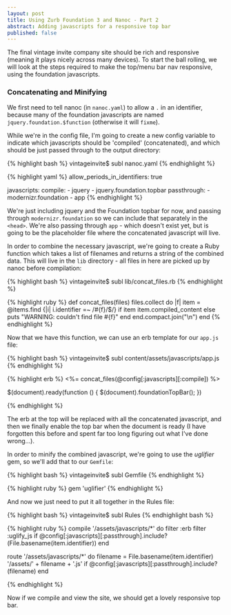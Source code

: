 ```yaml
---
layout: post
title: Using Zurb Foundation 3 and Nanoc - Part 2
abstract: Adding javascripts for a responsive top bar
published: false
---
```


The final vintage invite company site should be rich and responsive (meaning it plays nicely across many devices). To start the ball rolling, we will look at the steps required to make the top/menu bar nav responsive, using the foundation javascripts.

### Concatenating and Minifying

We first need to tell nanoc (in `nanoc.yaml`) to allow a `.` in an identifier, because many of the foundation javascripts are named `jquery.foundation.$function` (otherwise it will `fixme`).

While we're in the config file, I'm going to create a new config variable to indicate which javascripts should be 'compiled' (concatenated), and which should be just passed through to the output directory:

{% highlight bash %}
vintageinvite$ subl nanoc.yaml
{% endhighlight %}

{% highlight yaml %}
allow_periods_in_identifiers: true

javascripts:
  compile:
    - jquery
    - jquery.foundation.topbar
  passthrough:
    - modernizr.foundation
    - app
{% endhighlight %}

We're just including jquery and the Foundation topbar for now, and passing through `modernizr.foundation` so we can include that separately in the `<head>`. We're also passing through `app` - which doesn't exist yet, but is going to be the placeholder file where the concatenated javascript will live. 

In order to combine the necessary javascript, we're going to create a Ruby function which takes a list of filenames and returns a string of the combined data. This will live in the `lib` directory - all files in here are picked up by nanoc before compilation:

{% highlight bash %}
vintageinvite$ subl lib/concat_files.rb
{% endhighlight %}

{% highlight ruby %}
def concat_files(files)
  files.collect do |f|
    item = @items.find {|i| i.identifier =~ /#{f}\/$/}
    if item
      item.compiled_content
    else
      puts "WARNING: couldn't find file #{f}"
    end
  end.compact.join("\n")
end
{% endhighlight %}

Now that we have this function, we can use an erb template for our `app.js` file:

{% highlight bash %}
vintageinvite$ subl content/assets/javascripts/app.js
{% endhighlight %}

{% highlight erb %}
<%= concat_files(@config[:javascripts][:compile]) %>

$(document).ready(function () {
    $(document).foundationTopBar();
})

{% endhighlight %}

The erb at the top will be replaced with all the concatenated javascript, and then we finally enable the top bar when the document is ready (I have forgotten this before and spent far too long figuring out what I've done wrong...).

In order to minify the combined javascript, we're going to use the _uglifier_ gem, so we'll add that to our `Gemfile`:

{% highlight bash %}
vintageinvite$ subl Gemfile
{% endhighlight %}

{% highlight ruby %}
gem 'uglifier'
{% endhighlight %}

And now we just need to put it all together in the Rules file:

{% highlight bash %}
vintageinvite$ subl Rules
{% endhighlight bash %}

{% highlight ruby %}
compile '/assets/javascripts/*' do
  filter :erb
  filter :uglify_js if @config[:javascripts][:passthrough].include?(File.basename(item.identifier))
end

route '/assets/javascripts/*' do
  filename = File.basename(item.identifier)
  '/assets/' + filename + '.js' if @config[:javascripts][:passthrough].include?(filename)
end

{% endhighlight %}

Now if we compile and view the site, we should get a lovely responsive top bar.
